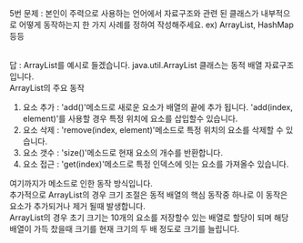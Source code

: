 5번 문제 : 본인이 주력으로 사용하는 언어에서 자료구조와 관련 된 클래스가 내부적으로 어떻게 동작하는지 한 가지 사례를 정하여 작성해주세요. ex) ArrayList, HashMap 등등 <br><br>

답 : ArrayList를 예시로 들겠습니다. java.util.ArrayList 클래스는 동적 배열 자료구조입니다. <br>
ArrayList의 주요 동작 <br>
1. 요소 추가 : 'add()'메소드로 새로운 요소가 배열의 끝에 추가 됩니다. 'add(index, element)'를 사용할 경우 특정 위치에 요소를 삽입할수 있습니다. <br>
2. 요소 삭제 : 'remove(index, element)'메소드로 특정 위치의 요소를 삭제할 수 있습니다.
3. 요소 갯수 : 'size()'메소드로 현재 요소의 개수를 반환합니다.
4. 요소 접근 : 'get(index)'메소드로 특정 인덱스에 잇는 요소를 가져올수 있습니다.
   
여기까지가 메소드로 인한 동작 방식입니다. <br>
추가적으로 ArrayList의 경우 크기 조절은 동적 배열의 핵심 동작중 하나로 이 동작은 요소가 추가되거나 제거 될때 발생합니다. <br>
ArrayList의 경우 초기 크기는 10개의 요소를 저장할수 있는 배열로 할당이 되며 해당 배열이 가득 찼을때 크기를 현재 크기의 두 배 정도로 크기를 늘립니다.
